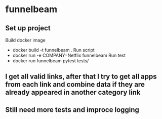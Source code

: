 # funnelbeam
## Set up project
Build docker image
- docker build -t funnelbeam  .
Run script
- docker run -e COMPANY=Netflix funnelbeam
Run test
- docker run funnelbeam pytest tests/
## I get all valid links, after that I try to get all apps from each link and combine data if they are already appeared in another category link
## Still need more tests and improce logging
